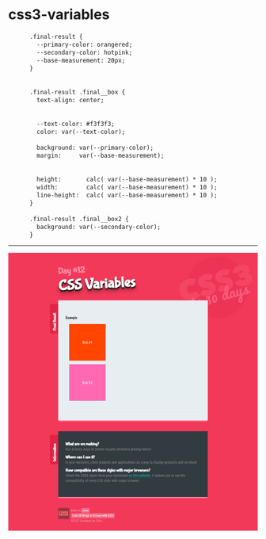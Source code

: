 # css3-variables


          .final-result {
            --primary-color: orangered;
            --secondary-color: hotpink;
            --base-measurement: 20px;
          }


          .final-result .final__box {
            text-align: center;


            --text-color: #f3f3f3;
            color: var(--text-color);

            background: var(--primary-color);
            margin:     var(--base-measurement);


            height:       calc( var(--base-measurement) * 10 );
            width:        calc( var(--base-measurement) * 10 );
            line-height:  calc( var(--base-measurement) * 10 );
          }

          .final-result .final__box2 {
            background: var(--secondary-color);
          }
          
<hr>
         
<img src="variables.png">
